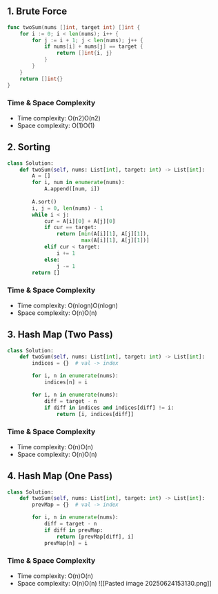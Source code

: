 ## 1. Brute Force

```go
func twoSum(nums []int, target int) []int {
    for i := 0; i < len(nums); i++ {
        for j := i + 1; j < len(nums); j++ {
            if nums[i] + nums[j] == target {
                return []int{i, j}
            }
        }
    }
    return []int{}
}
```

### Time & Space Complexity

- Time complexity: O(n2)O(n2)
- Space complexity: O(1)O(1)
## 2. Sorting

```python
class Solution:
    def twoSum(self, nums: List[int], target: int) -> List[int]:
        A = []
        for i, num in enumerate(nums):
            A.append([num, i])
        
        A.sort()
        i, j = 0, len(nums) - 1
        while i < j:
            cur = A[i][0] + A[j][0]
            if cur == target:
                return [min(A[i][1], A[j][1]), 
                        max(A[i][1], A[j][1])]
            elif cur < target:
                i += 1
            else:
                j -= 1
        return []
```

### Time & Space Complexity

- Time complexity: O(nlog⁡n)O(nlogn)
- Space complexity: O(n)O(n)
## 3. Hash Map (Two Pass)

```python
class Solution:
    def twoSum(self, nums: List[int], target: int) -> List[int]:
        indices = {}  # val -> index

        for i, n in enumerate(nums):
            indices[n] = i

        for i, n in enumerate(nums):
            diff = target - n
            if diff in indices and indices[diff] != i:
                return [i, indices[diff]]
```

### Time & Space Complexity

- Time complexity: O(n)O(n)
- Space complexity: O(n)O(n)
## 4. Hash Map (One Pass)

```python
class Solution:
    def twoSum(self, nums: List[int], target: int) -> List[int]:
        prevMap = {}  # val -> index

        for i, n in enumerate(nums):
            diff = target - n
            if diff in prevMap:
                return [prevMap[diff], i]
            prevMap[n] = i
```

### Time & Space Complexity

- Time complexity: O(n)O(n)
- Space complexity: O(n)O(n)
![[Pasted image 20250624153130.png]]